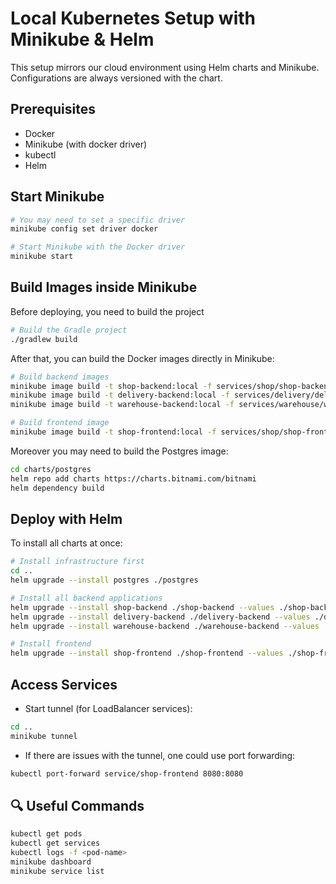 # Local Kubernetes Setup with Minikube & Helm

This setup mirrors our cloud environment using Helm charts and Minikube.
Configurations are always versioned with the chart.

## Prerequisites

- Docker
- Minikube (with docker driver)
- kubectl
- Helm

## Start Minikube

```bash
# You may need to set a specific driver
minikube config set driver docker

# Start Minikube with the Docker driver
minikube start
```

## Build Images inside Minikube

Before deploying, you need to build the project

```bash
# Build the Gradle project
./gradlew build
```

After that, you can build the Docker images directly in Minikube:

```bash
# Build backend images
minikube image build -t shop-backend:local -f services/shop/shop-backend/Dockerfile .
minikube image build -t delivery-backend:local -f services/delivery/delivery-backend/Dockerfile .
minikube image build -t warehouse-backend:local -f services/warehouse/warehouse-backend/Dockerfile .

# Build frontend image
minikube image build -t shop-frontend:local -f services/shop/shop-frontend/Dockerfile .
```

Moreover you may need to build the Postgres image:

```bash
cd charts/postgres
helm repo add charts https://charts.bitnami.com/bitnami
helm dependency build
```

## Deploy with Helm

To install all charts at once:

```bash
# Install infrastructure first
cd ..
helm upgrade --install postgres ./postgres

# Install all backend applications
helm upgrade --install shop-backend ./shop-backend --values ./shop-backend/values.local.yaml
helm upgrade --install delivery-backend ./delivery-backend --values ./delivery-backend/values.local.yaml
helm upgrade --install warehouse-backend ./warehouse-backend --values ./warehouse-backend/values.local.yaml

# Install frontend 
helm upgrade --install shop-frontend ./shop-frontend --values ./shop-frontend/values.local.yaml
```

## Access Services

- Start tunnel (for LoadBalancer services):

```bash
cd ..
minikube tunnel
```
- If there are issues with the tunnel, one could use port forwarding:

```bash
kubectl port-forward service/shop-frontend 8080:8080
```

## 🔍 Useful Commands

```bash
kubectl get pods
kubectl get services
kubectl logs -f <pod-name>
minikube dashboard
minikube service list
```
